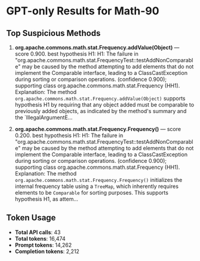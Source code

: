 # GPT-only Results for Math-90

## Top Suspicious Methods

1. **org.apache.commons.math.stat.Frequency.addValue(Object)** — score 0.900. best hypothesis H1: H1: The failure in "org.apache.commons.math.stat.FrequencyTest::testAddNonComparable" may be caused by the method attempting to add elements that do not implement the Comparable interface, leading to a ClassCastException during sorting or comparison operations. (confidence 0.900); supporting class org.apache.commons.math.stat.Frequency (HH1).
    Explanation: The method `org.apache.commons.math.stat.Frequency.addValue(Object)` supports hypothesis H1 by requiring that any object added must be comparable to previously added objects, as indicated by the method's summary and the `IllegalArgumentE...

2. **org.apache.commons.math.stat.Frequency.Frequency()** — score 0.200. best hypothesis H1: H1: The failure in "org.apache.commons.math.stat.FrequencyTest::testAddNonComparable" may be caused by the method attempting to add elements that do not implement the Comparable interface, leading to a ClassCastException during sorting or comparison operations. (confidence 0.900); supporting class org.apache.commons.math.stat.Frequency (HH1).
    Explanation: The method `org.apache.commons.math.stat.Frequency.Frequency()` initializes the internal frequency table using a `TreeMap`, which inherently requires elements to be `Comparable` for sorting purposes. This supports hypothesis H1, as attem...


## Token Usage

- **Total API calls**: 43
- **Total tokens**: 16,474
- **Prompt tokens**: 14,262
- **Completion tokens**: 2,212
